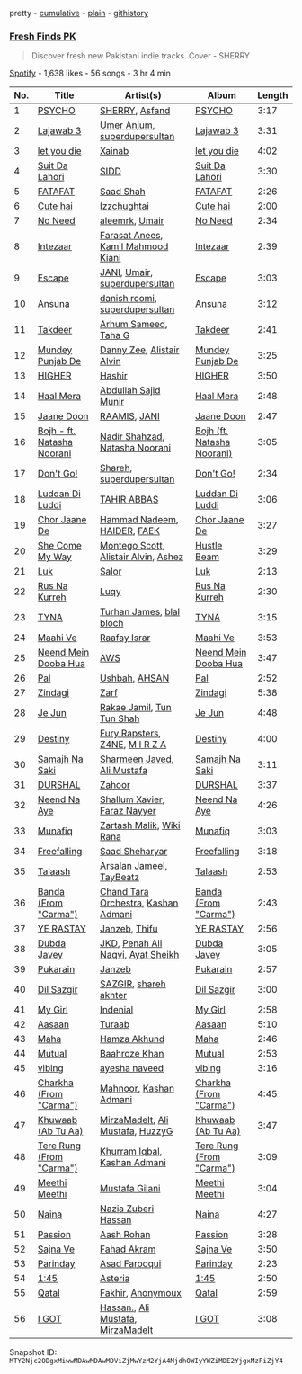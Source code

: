 pretty - [cumulative](/playlists/cumulative/37i9dQZF1DXd0Rasy4eR1v.md) - [plain](/playlists/plain/37i9dQZF1DXd0Rasy4eR1v) - [githistory](https://github.githistory.xyz/mackorone/spotify-playlist-archive/blob/main/playlists/plain/37i9dQZF1DXd0Rasy4eR1v)

### [Fresh Finds PK](https://open.spotify.com/playlist/37i9dQZF1DXd0Rasy4eR1v)

> Discover fresh new Pakistani indie tracks\. Cover \- SHERRY

[Spotify](https://open.spotify.com/user/spotify) - 1,638 likes - 56 songs - 3 hr 4 min

| No. | Title | Artist(s) | Album | Length |
|---|---|---|---|---|
| 1 | [PSYCHO](https://open.spotify.com/track/2R7k8UIcHPTz4OmcSlwgiL) | [SHERRY](https://open.spotify.com/artist/2jBLgixVIe3718HCpO4kE0), [Asfand](https://open.spotify.com/artist/5Dmma2b9AAtPyCfZ2tlTcX) | [PSYCHO](https://open.spotify.com/album/0RhHTJiFoQWyWIl03k8h3T) | 3:17 |
| 2 | [Lajawab 3](https://open.spotify.com/track/14VbVB1G54EqW1tZZkxiGM) | [Umer Anjum](https://open.spotify.com/artist/1mpkZnWbtXXPB5QitvCnMV), [superdupersultan](https://open.spotify.com/artist/04ENOEpTQgKEVWrvlHwdzN) | [Lajawab 3](https://open.spotify.com/album/6ryHAlWacas43u8JseY8LF) | 3:31 |
| 3 | [let you die](https://open.spotify.com/track/3CShLgFtZm6fBATsPOozj4) | [Xainab](https://open.spotify.com/artist/4BNNfDC7ThgGtyqzWmWO3h) | [let you die](https://open.spotify.com/album/17xTgliuV4JyltgL1MlLTR) | 4:02 |
| 4 | [Suit Da Lahori](https://open.spotify.com/track/1DCtn0Ketorb33T15aibQX) | [SIDD](https://open.spotify.com/artist/7ok3oCifQBgzKJtiL0z3DU) | [Suit Da Lahori](https://open.spotify.com/album/2piSMhe8zs7Ng1up3KRPf3) | 3:30 |
| 5 | [FATAFAT](https://open.spotify.com/track/2qrxjFWMbxRiq6rytnPfg2) | [Saad Shah](https://open.spotify.com/artist/2SWv5AV8zWOW6QAtzXmF3u) | [FATAFAT](https://open.spotify.com/album/1MkBtq5nT1eqdX8oMounNs) | 2:26 |
| 6 | [Cute hai](https://open.spotify.com/track/0rWwZhBXiXXmvGKPJKgE6f) | [Izzchughtai](https://open.spotify.com/artist/211ei6ZiUeBMIXUZGBaJ4S) | [Cute hai](https://open.spotify.com/album/3RYFuc4pHU4TcuW4F03lJF) | 2:00 |
| 7 | [No Need](https://open.spotify.com/track/4RFJxn4303SGvL3A5AlaJO) | [aleemrk](https://open.spotify.com/artist/384pA1WJO9B09gUcuIL2XP), [Umair](https://open.spotify.com/artist/1n6pjRJkTY5v8RtUCAv5pi) | [No Need](https://open.spotify.com/album/70I8PM8TxctVAZWKQ5jtuA) | 2:34 |
| 8 | [Intezaar](https://open.spotify.com/track/7mtFv7sJst6tUNFEYycB81) | [Farasat Anees](https://open.spotify.com/artist/05miC2ndfE3ZyZ7xCMnZzm), [Kamil Mahmood Kiani](https://open.spotify.com/artist/6KS7D3edmUKtWbWQ99KjY6) | [Intezaar](https://open.spotify.com/album/0iU1spYHEzzdlAW5Pftwdg) | 2:39 |
| 9 | [Escape](https://open.spotify.com/track/0Y1ll42ecRE9UrLrJGngMl) | [JANI](https://open.spotify.com/artist/63L8XYlQRWRGlg1d4ujXDc), [Umair](https://open.spotify.com/artist/1n6pjRJkTY5v8RtUCAv5pi), [superdupersultan](https://open.spotify.com/artist/04ENOEpTQgKEVWrvlHwdzN) | [Escape](https://open.spotify.com/album/6rsYG9NMFCatJtfXxtNdai) | 3:03 |
| 10 | [Ansuna](https://open.spotify.com/track/180a4qjGZ7IOznuhXqJ9pG) | [danish roomi](https://open.spotify.com/artist/719laN9dZ4QG7Q2F2vOwcP), [superdupersultan](https://open.spotify.com/artist/04ENOEpTQgKEVWrvlHwdzN) | [Ansuna](https://open.spotify.com/album/1JoEwmyOerSFjFfDCgpFBT) | 3:12 |
| 11 | [Takdeer](https://open.spotify.com/track/6h2MVONzLYleH1vvn2zm3X) | [Arhum Sameed](https://open.spotify.com/artist/2AQtQ8Q2knILV9y6l8UIks), [Taha G](https://open.spotify.com/artist/4sqyi6AnMdNtF5H0UD1Nv5) | [Takdeer](https://open.spotify.com/album/3rnswJKF8lyKLxUY0Q4FCv) | 2:41 |
| 12 | [Mundey Punjab De](https://open.spotify.com/track/5vySfgc9sYweo3YCQa415d) | [Danny Zee](https://open.spotify.com/artist/70qZujn9S3knvDBUOJBYXP), [Alistair Alvin](https://open.spotify.com/artist/6oVcou7NADA31wfWBtZchF) | [Mundey Punjab De](https://open.spotify.com/album/1XDqbrnkW1koEm7e9oZeur) | 3:25 |
| 13 | [HIGHER](https://open.spotify.com/track/79a4ckgeaF222nlD9DSvfa) | [Hashir](https://open.spotify.com/artist/3daREed4KlrtvohgJjSkJr) | [HIGHER](https://open.spotify.com/album/2qFaKCnHLvtWxdK5g8aQ03) | 3:50 |
| 14 | [Haal Mera](https://open.spotify.com/track/1JCnY8ozMCff43ZAbCz3Pa) | [Abdullah Sajid Munir](https://open.spotify.com/artist/5TMJxcFV7qbMcahenIuLgv) | [Haal Mera](https://open.spotify.com/album/6AKXnb0ZfBbX3qH22ttQLa) | 2:48 |
| 15 | [Jaane Doon](https://open.spotify.com/track/1lXhq6EqfAQzadS9wOYpMe) | [RAAMIS](https://open.spotify.com/artist/004cRPgBOiWUUsu3mXXd1W), [JANI](https://open.spotify.com/artist/63L8XYlQRWRGlg1d4ujXDc) | [Jaane Doon](https://open.spotify.com/album/6ZRUft1aDOIjbBcWYWeFWL) | 2:47 |
| 16 | [Bojh \- ft\. Natasha Noorani](https://open.spotify.com/track/19I9bc9hj4GM043woRcFI5) | [Nadir Shahzad](https://open.spotify.com/artist/31POWkRUIfTWjL5QEmiGTS), [Natasha Noorani](https://open.spotify.com/artist/1nGL9DljVpkRcayU8Wi285) | [Bojh \(ft\. Natasha Noorani\)](https://open.spotify.com/album/0ESmkHAYpMsQuBf88vweMv) | 3:05 |
| 17 | [Don't Go!](https://open.spotify.com/track/53PojI6W8wAfR9sGRoPPsV) | [Shareh](https://open.spotify.com/artist/3y9g9xthZriyjyUu8ZeEHa), [superdupersultan](https://open.spotify.com/artist/04ENOEpTQgKEVWrvlHwdzN) | [Don't Go!](https://open.spotify.com/album/2qaRGiVzUpjwxmHqoLefvq) | 2:34 |
| 18 | [Luddan Di Luddi](https://open.spotify.com/track/7ma2ml1D0xCESz3HvhtE82) | [TAHIR ABBAS](https://open.spotify.com/artist/4mBS6YbM7OV0XNIfwxaOpX) | [Luddan Di Luddi](https://open.spotify.com/album/1bcRQchD5d54zHJcOXeZoe) | 3:06 |
| 19 | [Chor Jaane De](https://open.spotify.com/track/1JEZkpteozoccUQPIlswvf) | [Hammad Nadeem](https://open.spotify.com/artist/5VqjHYEOJkjgHabo2v4d73), [HAIDER](https://open.spotify.com/artist/5gET2xSxA2BxghUknqTTyy), [FAEK](https://open.spotify.com/artist/2gHFfQUX6RRaJaJJnh5xRf) | [Chor Jaane De](https://open.spotify.com/album/287NZJCiVHKoIibRx8fbtL) | 3:27 |
| 20 | [She Come My Way](https://open.spotify.com/track/3RL8dm448ANHnouj7ZaLAa) | [Montego Scott](https://open.spotify.com/artist/6gEIEXGVZWurndyX5KaRdf), [Alistair Alvin](https://open.spotify.com/artist/6oVcou7NADA31wfWBtZchF), [Ashez](https://open.spotify.com/artist/6qlB4oDA9wpmWVISLtep60) | [Hustle Beam](https://open.spotify.com/album/6sEQpGV3vHeuPli7y9rjWa) | 3:29 |
| 21 | [Luk](https://open.spotify.com/track/7Mtd5AHcDZvwKLsZDe9xYc) | [Salor](https://open.spotify.com/artist/5p1vtdUEsj50ZTBe9BuEGF) | [Luk](https://open.spotify.com/album/5hj7wJzSaKXfiVcuygJjNY) | 2:13 |
| 22 | [Rus Na Kurreh](https://open.spotify.com/track/4hmt5X9o0xWEjTn5QvhAsC) | [Luqy](https://open.spotify.com/artist/6gCmR66uSPKIUxQveeoWB3) | [Rus Na Kurreh](https://open.spotify.com/album/4hwZd1s2Y0nw4ci2KKt7xc) | 2:30 |
| 23 | [TYNA](https://open.spotify.com/track/7632ILFwchBOWGLhZHPf2i) | [Turhan James](https://open.spotify.com/artist/2ox32lGyYOobDvszKTITkP), [blal bloch](https://open.spotify.com/artist/2PKXVvqPC7pNaLWnDbr1RF) | [TYNA](https://open.spotify.com/album/49jQxPfniuUPAQi5ls1kvW) | 3:15 |
| 24 | [Maahi Ve](https://open.spotify.com/track/6FHFIIZoAgA9pdWXogiFIg) | [Raafay Israr](https://open.spotify.com/artist/53CSmkUOcrOUOwaDW0Eh57) | [Maahi Ve](https://open.spotify.com/album/0eUsBTcxte8LLaubHPfBJG) | 3:53 |
| 25 | [Neend Mein Dooba Hua](https://open.spotify.com/track/1RZzYiyQUk4jcEGrsU8XVZ) | [AWS](https://open.spotify.com/artist/7nrAq26Lk02OMFIFF8vHy3) | [Neend Mein Dooba Hua](https://open.spotify.com/album/5FLhI9hU0HFm0nvpJvxLQZ) | 3:47 |
| 26 | [Pal](https://open.spotify.com/track/3tI0Euz64BIr3kgDog50fD) | [Ushbah](https://open.spotify.com/artist/655QV8PO7Uw4h4a80ILziZ), [AHSAN](https://open.spotify.com/artist/74NqyFriwNs6QJWkJmGvYR) | [Pal](https://open.spotify.com/album/2JuLq3eGmmx1C9vW1DWjxY) | 2:52 |
| 27 | [Zindagi](https://open.spotify.com/track/6pHsSJ3iQ1DiUGJvoS15s5) | [Zarf](https://open.spotify.com/artist/4fSqNs8FTZsjKWLvfIGAtp) | [Zindagi](https://open.spotify.com/album/0vJEO1jBdWg5bUsIXL3i4q) | 5:38 |
| 28 | [Je Jun](https://open.spotify.com/track/7pRAk3IrK4JGFwp7KqZAot) | [Rakae Jamil](https://open.spotify.com/artist/68ruZNGwS6xFD7IOJYUZIa), [Tun Tun Shah](https://open.spotify.com/artist/5Bsdv5NacH5n4KuZxZ5Adh) | [Je Jun](https://open.spotify.com/album/5XYqCZ3fUWiR2ZKFDR8OqX) | 4:48 |
| 29 | [Destiny](https://open.spotify.com/track/6Zb1htTWhtrLwqHRWCHjeS) | [Fury Rapsters](https://open.spotify.com/artist/0D1OHCuWTi4UP2tkVWSsBd), [Z4NE](https://open.spotify.com/artist/2td2YE8f304mP6oNBip6dZ), [M I R Z A](https://open.spotify.com/artist/2GjdfcJM9zwBHZZY6DBhTJ) | [Destiny](https://open.spotify.com/album/2kxsCmoaTo3LFxhl2mtH3q) | 4:00 |
| 30 | [Samajh Na Saki](https://open.spotify.com/track/0mFo9Htd8FZYdvzTwoLsfy) | [Sharmeen Javed](https://open.spotify.com/artist/58BZTZbr9WYBP7EqIm5BaA), [Ali Mustafa](https://open.spotify.com/artist/7m3Ku1spjnnSy81lVQM0oN) | [Samajh Na Saki](https://open.spotify.com/album/4IlQZhjIe7XmRyM8Sc5MHi) | 3:11 |
| 31 | [DURSHAL](https://open.spotify.com/track/53FUtbZ1WVmcZmSe05xsRN) | [Zahoor](https://open.spotify.com/artist/3ghaUlIMSuUGOowj9wdUoD) | [DURSHAL](https://open.spotify.com/album/3MeJWRTJ1RY4PIs17zGXM7) | 3:37 |
| 32 | [Neend Na Aye](https://open.spotify.com/track/0RahyEN1JM9qSpHujApu52) | [Shallum Xavier](https://open.spotify.com/artist/53VyWi6j6NCicjDhiv3OMl), [Faraz Nayyer](https://open.spotify.com/artist/3sM6BUkQaey5yYQHOtihhc) | [Neend Na Aye](https://open.spotify.com/album/0thrU3pbiYjjk7jEWXhxbw) | 4:26 |
| 33 | [Munafiq](https://open.spotify.com/track/0CV2pj8p1NchkkyLLrZ5mc) | [Zartash Malik](https://open.spotify.com/artist/2e6CH3zue9uxcLyycQWGn3), [Wiki Rana](https://open.spotify.com/artist/2PCIVh75spFLjQnqxqt18A) | [Munafiq](https://open.spotify.com/album/6BiKdvT6Tt8BLo83PxQFlU) | 3:03 |
| 34 | [Freefalling](https://open.spotify.com/track/4JdpOXDKy1AvmHdP1r8k4Z) | [Saad Sheharyar](https://open.spotify.com/artist/4O4kBNNG4Rq0LeV86uLZVE) | [Freefalling](https://open.spotify.com/album/0dUjGIyIuEz7bmDyop9pit) | 3:18 |
| 35 | [Talaash](https://open.spotify.com/track/0fCHOnp7GqXqb5a3vMjAx9) | [Arsalan Jameel](https://open.spotify.com/artist/1dLLjbEmUtLjDDLtuFOsTK), [TayBeatz](https://open.spotify.com/artist/2MW4aCBU4hTav3t1z11LxG) | [Talaash](https://open.spotify.com/album/2UAR4qDnr2rXEVaPAeo8iN) | 2:53 |
| 36 | [Banda \(From "Carma"\)](https://open.spotify.com/track/0KXyy5b23LCZXkxfAEy9ZT) | [Chand Tara Orchestra](https://open.spotify.com/artist/4l3l1A9UpJVYOYvZUIUCqs), [Kashan Admani](https://open.spotify.com/artist/2MNgnCdZlDyxEfoTRQNEGE) | [Banda \(From "Carma"\)](https://open.spotify.com/album/1jH27WVGl7JvSbrEIRC2rA) | 2:43 |
| 37 | [YE RASTAY](https://open.spotify.com/track/2qJ6J2Ru9byAZfx1UjsHMq) | [Janzeb](https://open.spotify.com/artist/6Ai2BAxdIRJMpZVzJwVqHx), [Thifu](https://open.spotify.com/artist/4oifgkCrjr6UzkZItzewvg) | [YE RASTAY](https://open.spotify.com/album/08P0XM29997pLiuEdNBiN1) | 2:56 |
| 38 | [Dubda Javey](https://open.spotify.com/track/54NwjhQVTDccy4n5YeXEbT) | [JKD](https://open.spotify.com/artist/59gC5IJNSC7Snc2e6Qb8NI), [Penah Ali Naqvi](https://open.spotify.com/artist/6U2yzaGsksIB8fYXIyKYCg), [Ayat Sheikh](https://open.spotify.com/artist/2JgPpsu0chB1prMaDM6CeI) | [Dubda Javey](https://open.spotify.com/album/5RzkYcNsjttiA3Ip10bwkF) | 3:05 |
| 39 | [Pukarain](https://open.spotify.com/track/7vPQb27HrAQS9UhS62Fk1c) | [Janzeb](https://open.spotify.com/artist/6Ai2BAxdIRJMpZVzJwVqHx) | [Pukarain](https://open.spotify.com/album/0WAxomMlmEaMpkevGdZID1) | 2:57 |
| 40 | [Dil Sazgir](https://open.spotify.com/track/0UBDx9JoXsTU7YnZd69fGp) | [SAZGIR](https://open.spotify.com/artist/2oAG6MjavkOWhvC97uf212), [shareh akhter](https://open.spotify.com/artist/6ACzq12KdmE8a6vcdI2JLW) | [Dil Sazgir](https://open.spotify.com/album/7GUUHiRvdf9KARLrVNM4aO) | 3:00 |
| 41 | [My Girl](https://open.spotify.com/track/78rrmVB3rXNsIxgDv0gR4E) | [Indenial](https://open.spotify.com/artist/0Kkzb2tJCXTUuVMkI3MyJC) | [My Girl](https://open.spotify.com/album/0OyYh0ucDJfqL972g3YT3a) | 2:58 |
| 42 | [Aasaan](https://open.spotify.com/track/6e9sCpW3AhBa2GvhYgiVLM) | [Turaab](https://open.spotify.com/artist/64Or1q5UDgq189fmuBe42s) | [Aasaan](https://open.spotify.com/album/702eYfpcrrLD4PSeziFenT) | 5:10 |
| 43 | [Maha](https://open.spotify.com/track/1XFOIN2mXYg4uP7bRPSzmf) | [Hamza Akhund](https://open.spotify.com/artist/4jQFSxnugMPz4S9sB88Oiq) | [Maha](https://open.spotify.com/album/6YpSP46IebQ0jQvG5aHlBB) | 2:46 |
| 44 | [Mutual](https://open.spotify.com/track/6OIHXz9wJ4i1lfHqDDydUe) | [Baahroze Khan](https://open.spotify.com/artist/3IfzoE3qAdvZav4YyT0GpJ) | [Mutual](https://open.spotify.com/album/0ZuFfW6ZmqAtHijoN21Dpc) | 2:53 |
| 45 | [vibing](https://open.spotify.com/track/1YnMJSTIyDiaRn7UyE7J8h) | [ayesha naveed](https://open.spotify.com/artist/5HUjA19upa0ZowocK0rXL3) | [vibing](https://open.spotify.com/album/3t3pFSeBrCNK85dx9YLaSw) | 3:16 |
| 46 | [Charkha \(From "Carma"\)](https://open.spotify.com/track/4UWdomJAqEdEOuf60jFKQH) | [Mahnoor](https://open.spotify.com/artist/1xhmMLxattSaN3nXGnd3wC), [Kashan Admani](https://open.spotify.com/artist/2MNgnCdZlDyxEfoTRQNEGE) | [Charkha \(From "Carma"\)](https://open.spotify.com/album/1SfgTzgkyi9LlSgvRHtHDz) | 4:45 |
| 47 | [Khuwaab \(Ab Tu Aa\)](https://open.spotify.com/track/2nbXs9YYecCKDs35bUE9KE) | [MirzaMadeIt](https://open.spotify.com/artist/6d9IaLldPA07e9kAPHfSnK), [Ali Mustafa](https://open.spotify.com/artist/0NiK69KvCF6g9enPy7T3Tp), [HuzzyG](https://open.spotify.com/artist/3WGV3u2uJE2f5ydKGkaDwB) | [Khuwaab \(Ab Tu Aa\)](https://open.spotify.com/album/0UAnHalQqpkkXCeaO379UY) | 3:47 |
| 48 | [Tere Rung \(From "Carma"\)](https://open.spotify.com/track/3fgpqRxG6DjhoFtIsX8JAY) | [Khurram Iqbal](https://open.spotify.com/artist/0MLY7M4cZxMdQ99ByHSUdK), [Kashan Admani](https://open.spotify.com/artist/2MNgnCdZlDyxEfoTRQNEGE) | [Tere Rung \(From "Carma"\)](https://open.spotify.com/album/74cxAmaNyBSORYYMDQexbt) | 3:09 |
| 49 | [Meethi Meethi](https://open.spotify.com/track/3tc0M2Ium1J6P9Dp1dWJcU) | [Mustafa Gilani](https://open.spotify.com/artist/5WPSznCYzwlcGfoYtKdClw) | [Meethi Meethi](https://open.spotify.com/album/73W1IHeZEtf7RZYvWuqMW4) | 3:04 |
| 50 | [Naina](https://open.spotify.com/track/2b4cSoMHmgJIQf2WN2mksw) | [Nazia Zuberi Hassan](https://open.spotify.com/artist/2PIlFo5GY1SrkMWAqK6JpS) | [Naina](https://open.spotify.com/album/75qGq8nYP4wBZtYlusYkFd) | 4:27 |
| 51 | [Passion](https://open.spotify.com/track/6ZVmg0Nhfziqb5SDpbzlZo) | [Aash Rohan](https://open.spotify.com/artist/51KCTzPrYvC62BSQ8AZEvA) | [Passion](https://open.spotify.com/album/3kFNX5wRXckkjDpBqbHyIf) | 3:28 |
| 52 | [Sajna Ve](https://open.spotify.com/track/5NDDRbeM0wNvYkhz5tGIJ9) | [Fahad Akram](https://open.spotify.com/artist/2bXsl9z1Jrby3by1GEhxxO) | [Sajna Ve](https://open.spotify.com/album/5G8WRJvg1XDTgt2NGwPLDG) | 3:50 |
| 53 | [Parinday](https://open.spotify.com/track/2SpdhtlIioMnIvtB5QHtoC) | [Asad Farooqui](https://open.spotify.com/artist/0OkmwgWURKfXosyChuo9Kj) | [Parinday](https://open.spotify.com/album/2pzGbUC9jJnTKusb2Xmws7) | 2:23 |
| 54 | [1:45](https://open.spotify.com/track/0nzvUvlhV3TpnFUb5biA2d) | [Asteria](https://open.spotify.com/artist/4HVl77LX9pZNZBPH0Le6EJ) | [1:45](https://open.spotify.com/album/3hjYdbmaChOETpqlswaWfT) | 2:50 |
| 55 | [Qatal](https://open.spotify.com/track/04e5jnr9ki1EpPrpSAMZlb) | [Fakhir](https://open.spotify.com/artist/6sj44MvRiCuGsA5Ph4wdOM), [Anonymoux](https://open.spotify.com/artist/4HBodn8r0T8FcmBjubMDsM) | [Qatal](https://open.spotify.com/album/2iq7jparklAuQl7D5DnLLt) | 2:59 |
| 56 | [I GOT](https://open.spotify.com/track/0yNA35paVnZseB7kpp3iO7) | [Hassan.](https://open.spotify.com/artist/6dxicpXbkI5BGxvrNjjaoD), [Ali Mustafa](https://open.spotify.com/artist/0NiK69KvCF6g9enPy7T3Tp), [MirzaMadeIt](https://open.spotify.com/artist/6d9IaLldPA07e9kAPHfSnK) | [I GOT](https://open.spotify.com/album/7lQpz3FGYCSpgisChhgmPu) | 3:08 |

Snapshot ID: `MTY2Njc2ODgxMiwwMDAwMDAwMDViZjMwYzM2YjA4MjdhOWIyYWZiMDE2YjgxMzFiZjY4`
